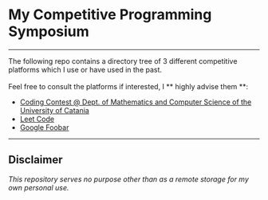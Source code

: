 # My Competitive Programming Symposium

---

The following repo contains a directory tree of 3 different competitive platforms which I use or have used in the past.
<br>
<br>
Feel free to consult the platforms if interested, I ** highly advise them **:

- [Coding Contest @ Dept. of Mathematics and Computer Science of the University of Catania]("https://www.google.com/url?sa=t&source=web&rct=j&opi=89978449&url=https://www.dmi.unict.it/faro/coding/index.html&ved=2ahUKEwjvs4yjzJqJAxVb2QIHHQCFCvwQFnoECAgQAQ&usg=AOvVaw3oE1TJhdb_8PqJsYENHr6u")
- [Leet Code]("https://leetcode.com/problemset/")
- [Google Foobar]("http://foobar.withgoogle.com/")

---

## Disclaimer

<i> This repository serves no purpose other than as a remote storage for my own personal use. </i>
